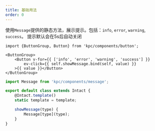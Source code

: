 ```yaml
---
title: 基础用法
order: 0
---
```


使用`Message`提供的静态方法，展示提示。包括：`info`, `error`, `warning`, `success`。
提示默认会在5s后自动关闭

```vdt
import {ButtonGroup, Button} from 'kpc/components/button';

<ButtonGroup>
    <Button v-for={{ ['info', 'error', 'warning', 'success'] }}
        ev-click={{ self.showMessage.bind(self, value) }}
    >{{ value }}</Button>
</ButtonGroup>
```

```js
import Message from 'kpc/components/message';

export default class extends Intact {
    @Intact.template()
    static template = template;

    showMessage(type) {
        Message[type](type);
    }
}
```
